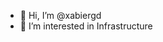- 👋 Hi, I’m @xabiergd
- 👀 I’m interested in Infrastructure

<!---
xabiergd/xabiergd is a ✨ special ✨ repository because its `README.md` (this file) appears on your GitHub profile.
You can click the Preview link to take a look at your changes.
--->
